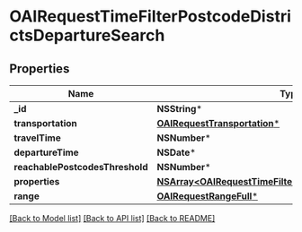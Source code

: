 # OAIRequestTimeFilterPostcodeDistrictsDepartureSearch

## Properties
Name | Type | Description | Notes
------------ | ------------- | ------------- | -------------
**_id** | **NSString*** |  | 
**transportation** | [**OAIRequestTransportation***](OAIRequestTransportation.md) |  | 
**travelTime** | **NSNumber*** |  | 
**departureTime** | **NSDate*** |  | 
**reachablePostcodesThreshold** | **NSNumber*** |  | 
**properties** | [**NSArray&lt;OAIRequestTimeFilterPostcodeDistrictsProperty&gt;***](OAIRequestTimeFilterPostcodeDistrictsProperty.md) |  | 
**range** | [**OAIRequestRangeFull***](OAIRequestRangeFull.md) |  | [optional] 

[[Back to Model list]](../README.md#documentation-for-models) [[Back to API list]](../README.md#documentation-for-api-endpoints) [[Back to README]](../README.md)


